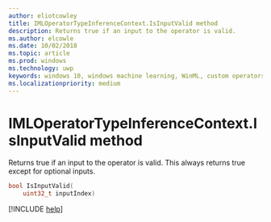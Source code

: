 ```yaml
---
author: eliotcowley
title: IMLOperatorTypeInferenceContext.IsInputValid method
description: Returns true if an input to the operator is valid.
ms.author: elcowle
ms.date: 10/02/2018
ms.topic: article
ms.prod: windows
ms.technology: uwp
keywords: windows 10, windows machine learning, WinML, custom operators, IsInputValid
ms.localizationpriority: medium
---
```


# IMLOperatorTypeInferenceContext.IsInputValid method

Returns true if an input to the operator is valid. This always returns true except for optional inputs.

```cpp
bool IsInputValid(
    uint32_t inputIndex)
```

[!INCLUDE [help](../includes/get-help.md)]